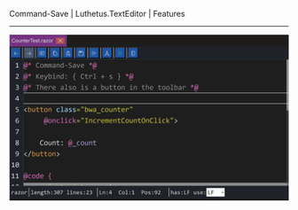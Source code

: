 Command-Save | Luthetus.TextEditor | Features

---

![features_Command-Save.gif](../../../Images/TextEditor/Gifs/features_Command-Save.gif)